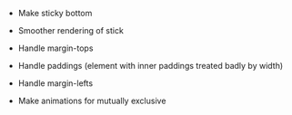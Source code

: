 * Make sticky bottom
* Smoother rendering of stick

* Handle margin-tops

* Handle paddings (element with inner paddings treated badly by width)

* Handle margin-lefts

* Make animations for mutually exclusive